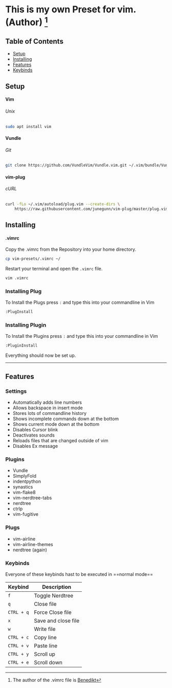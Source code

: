 # This is my own Preset for vim. (Author) [^1]


[^1]: The author of the .vimrc file is [Benedikt](https://github.com/FellowFellow)

## Table of Contents

- [Setup](#setup)
- [Installing](#installing)
- [Features](#features)
- [Keybinds](#keybinds)


## Setup

#### Vim 


###### Unix

```sh
sudo apt install vim
```

#### Vundle

###### Git

```sh
git clone https://github.com/VundleVim/Vundle.vim.git ~/.vim/bundle/Vundle.vim
```

#### vim-plug

###### cURL

```sh
curl -fLo ~/.vim/autoload/plug.vim --create-dirs \
    https://raw.githubusercontent.com/junegunn/vim-plug/master/plug.vim
```

## Installing


#### .vimrc

Copy the .vimrc from the Repository into your home directory.

```sh
cp vim-presets/.vimrc ~/
```


Restart your terminal and open the `.vimrc` file.

```sh
vim .vimrc
```


### Installing Plug

To Install the Plugs press `:` and type this into your commandline in Vim

```sh
:PlugInstall
```


### Installing Plugin

To Install the Plugins press `:` and type this into your commandline in Vim

```sh
:PluginInstall
```



Everything should now be set up.

---

## Features

### Settings

- Automatically adds line numbers
- Allows backspace in insert mode
- Stores lots of commandline history
- Shows incomplete commands down at the bottom
- Shows current mode down at the bottom
- Disables Cursor blink
- Deactivates sounds
- Reloads files that are changed outside of vim
- Disables Ex message

### Plugins

- Vundle
- SimplyFold
- indentpython
- synastics
- vim-flake8
- vim-nerdtree-tabs
- nerdtree
- ctrlp
- vim-fugitive


### Plugs

- vim-airline
- vim-airline-themes
- nerdtree (again)

### Keybinds

Everyone of these keybinds hast to be executed in ==normal mode==

| Keybind | Description |
| ----------- | ----------- |
| `f`  | Toggle Nerdtree |
| `q` | Close file |
| `CTRL + q` | Force Close file |
| `x` | Save and close file  |
| `w` | Write file |
| `CTRL + c` | Copy line |
| `CTRL + v` | Paste line |
| `CTRL + y` | Scroll up |
| `CTRL + e` | Scroll down |


